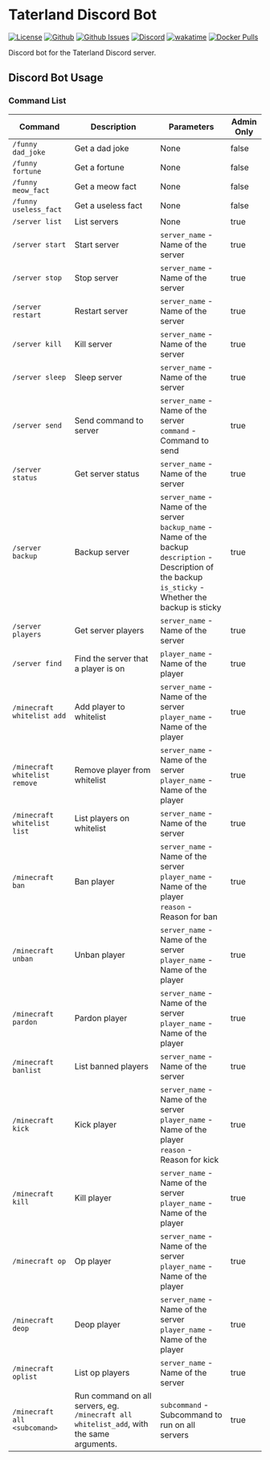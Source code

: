 # Taterland Discord Bot

[![License](https://img.shields.io/github/license/p0t4t0sandwich/taterland-discord-bot?color=blue)](https://img.shields.io/github/downloads/p0t4t0sandwich/taterland-discord-bot/LICENSE)
[![Github](https://img.shields.io/github/stars/p0t4t0sandwich/taterland-discord-bot)](https://github.com/p0t4t0sandwich/taterland-discord-bot)
[![Github Issues](https://img.shields.io/github/issues/p0t4t0sandwich/taterland-discord-bot?label=Issues)](https://github.com/p0t4t0sandwich/taterland-discord-bot/issues)
[![Discord](https://img.shields.io/discord/1067482396246683708?color=7289da&logo=discord&logoColor=white)](https://discord.neuralnexus.dev)
[![wakatime](https://wakatime.com/badge/github/p0t4t0sandwich/taterland-discord-bot.svg)](https://wakatime.com/badge/github/p0t4t0sandwich/taterland-discord-bot)
[![Docker Pulls](https://img.shields.io/docker/pulls/p0t4t0sandwich/taterland-discord-bot?label=Docker&logo=docker&color=2496ed)](https://hub.docker.com/r/p0t4t0sandwich/taterland-discord-bot)

Discord bot for the Taterland Discord server.

## Discord Bot Usage

### Command List

| Command               | Description                         | Parameters                                                                                                                                                          | Admin Only |
|-----------------------|-------------------------------------|---------------------------------------------------------------------------------------------------------------------------------------------------------------------|------------|
| `/funny dad_joke`     | Get a dad joke                      | None                                                                                                                                                                | false      |
| `/funny fortune`      | Get a fortune                       | None                                                                                                                                                                | false      |
| `/funny meow_fact`    | Get a meow fact                     | None                                                                                                                                                                | false      |
| `/funny useless_fact` | Get a useless fact                  | None                                                                                                                                                                | false      |
| `/server list`        | List servers                        | None                                                                                                                                                                | true       |
| `/server start`       | Start server                        | `server_name` - Name of the server                                                                                                                                  | true       |
| `/server stop`        | Stop server                         | `server_name` - Name of the server                                                                                                                                  | true       |
| `/server restart`     | Restart server                      | `server_name` - Name of the server                                                                                                                                  | true       |
| `/server kill`        | Kill server                         | `server_name` - Name of the server                                                                                                                                  | true       |
| `/server sleep`       | Sleep server                        | `server_name` - Name of the server                                                                                                                                  | true       |
| `/server send`        | Send command to server              | `server_name` - Name of the server<br>`command` - Command to send                                                                                                   | true       |
| `/server status`      | Get server status                   | `server_name` - Name of the server                                                                                                                                  | true       |
| `/server backup`      | Backup server                       | `server_name` - Name of the server<br>`backup_name` - Name of the backup<br>`description` - Description of the backup<br>`is_sticky` - Whether the backup is sticky | true       |
| `/server players`     | Get server players                  | `server_name` - Name of the server                                                                                                                                  | true       |
| `/server find`        | Find the server that a player is on | `player_name` - Name of the player                                                                                                                                  | true       |
| `/minecraft whitelist add` | Add player to whitelist         | `server_name` - Name of the server<br>`player_name` - Name of the player                                                                                            | true       |
| `/minecraft whitelist remove` | Remove player from whitelist   | `server_name` - Name of the server<br>`player_name` - Name of the player                                                                                            | true       |
| `/minecraft whitelist list` | List players on whitelist       | `server_name` - Name of the server                                                                                                                                  | true       |
| `/minecraft ban`     | Ban player                          | `server_name` - Name of the server<br>`player_name` - Name of the player<br>`reason` - Reason for ban                                                               | true       |
| `/minecraft unban`   | Unban player                        | `server_name` - Name of the server<br>`player_name` - Name of the player                                                                                           | true       |
| `/minecraft pardon`  | Pardon player                       | `server_name` - Name of the server<br>`player_name` - Name of the player                                                                                           | true       |
| `/minecraft banlist` | List banned players                 | `server_name` - Name of the server                                                                                                                                  | true       |
| `/minecraft kick`    | Kick player                         | `server_name` - Name of the server<br>`player_name` - Name of the player<br>`reason` - Reason for kick                                                             | true       |
| `/minecraft kill`    | Kill player                         | `server_name` - Name of the server<br>`player_name` - Name of the player                                                                                           | true       |
| `/minecraft op`      | Op player                           | `server_name` - Name of the server<br>`player_name` - Name of the player                                                                                           | true       |
| `/minecraft deop`    | Deop player                         | `server_name` - Name of the server<br>`player_name` - Name of the player                                                                                           | true       |
| `/minecraft oplist`  | List op players                     | `server_name` - Name of the server                                                                                                                                  | true       |
| `/minecraft all <subcomand>` | Run command on all servers, eg. `/minecraft all whitelist_add`, with the same arguments. | `subcommand` - Subcommand to run on all servers                                                                                                                    | true       |

<!--                  | `/playtime`                         | Get playtime                                                                                                                                                        | None       | false      | -->
